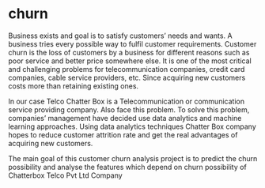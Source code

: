 # churn

Business exists and goal is to satisfy customers’ needs and wants. A business tries every possible way 
to fulfil customer requirements. Customer churn is the loss of customers by a business for different 
reasons such as poor service and better price somewhere else. It is one of the most critical and 
challenging problems for telecommunication companies, credit card companies, cable service 
providers, etc. Since acquiring new customers costs more than retaining existing ones.

In our case Telco Chatter Box is a Telecommunication or communication service providing company.
Also face this problem. To solve this problem, companies’ management have decided use data 
analytics and machine learning approaches. Using data analytics techniques Chatter Box company 
hopes to reduce customer attrition rate and get the real advantages of acquiring new customers.

The main goal of this customer churn analysis project is to predict the churn possibility and analyse
the features which depend on churn possibility of Chatterbox Telco Pvt Ltd Company
